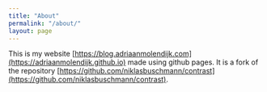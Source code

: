 ```yaml
---
title: "About"
permalink: "/about/"
layout: page
---
```


This is my website [https://blog.adriaanmolendijk.com](https://adriaanmolendijk.github.io) made using github pages. It is a fork of the repository [https://github.com/niklasbuschmann/contrast](https://github.com/niklasbuschmann/contrast).

